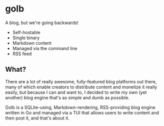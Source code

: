 # golb

A blog, but we're going backwards!

- Self-hostable
- Single binary
- Markdown content
- Managed via the command line
- RSS feed

## What?

There are a lot of really awesome, fully-featured blog platforms
out there, many of which enable creators to distribute content
and monetize it really easily, but because I can and want to, I
decided to write my own (yet another) blog engine that's as simple
and dumb as possible.

Golb is a SQLite-using, Markdown-rendering, RSS-providing blog engine
written in Go and managed via a TUI that allows users to write content
and then post it, and that's about it.
